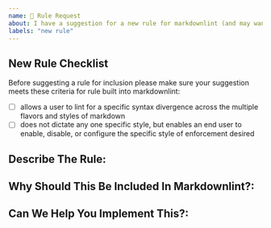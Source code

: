 ```yaml
---
name: 💪 Rule Request
about: I have a suggestion for a new rule for markdownlint (and may want to implement it 🙌)!
labels: "new rule"
---
```


## New Rule Checklist

Before suggesting a rule for inclusion please make sure your suggestion meets these criteria for rule built into markdownlint:
 - [ ] allows a user to lint for a specific syntax divergence across the multiple flavors and styles of markdown
 - [ ] does not dictate any one specific style, but enables an end user to enable, disable, or configure the specific style of enforcement desired

## Describe The Rule:
<!---  Tell us about the rule -->

## Why Should This Be Included In Markdownlint?:
<!---  Tell us why you believe this rule should be added, considering any possible side-effects, negative impact, or changes to the behavior of existing rules -->

## Can We Help You Implement This?:
<!---  The best way to move a rule into markdownlint is to create it yourself. If you're interested in helping out we'd love to give you a hand to make this possible. Let us know if there's something you need. -->
